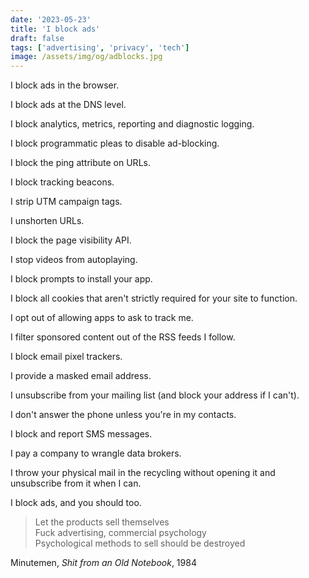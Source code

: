 ```yaml
---
date: '2023-05-23'
title: 'I block ads'
draft: false
tags: ['advertising', 'privacy', 'tech']
image: /assets/img/og/adblocks.jpg
---
```


I block ads in the browser.

I block ads at the DNS level.<!-- excerpt -->

I block analytics, metrics, reporting and diagnostic logging.

I block programmatic pleas to disable ad-blocking.

I block the ping attribute on URLs.

I block tracking beacons.

I strip UTM campaign tags.

I unshorten URLs.

I block the page visibility API.

I stop videos from autoplaying.

I block prompts to install your app.

I block all cookies that aren't strictly required for your site to function.

I opt out of allowing apps to ask to track me.

I filter sponsored content out of the RSS feeds I follow.

I block email pixel trackers.

I provide a masked email address.

I unsubscribe from your mailing list (and block your address if I can't).

I don't answer the phone unless you're in my contacts.

I block and report SMS messages.

I pay a company to wrangle data brokers.

I throw your physical mail in the recycling without opening it and unsubscribe from it when I can.

I block ads, and you should too.

> Let the products sell themselves<br/>
> Fuck advertising, commercial psychology<br/>
> Psychological methods to sell should be destroyed

Minutemen, *Shit from an Old Notebook*, 1984

